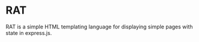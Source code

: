 # RAT
 RAT is a simple HTML templating language for displaying simple pages with state in express.js.
